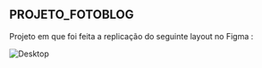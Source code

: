 ## PROJETO_FOTOBLOG

Projeto em que foi feita a replicação do seguinte layout no Figma :

![Desktop](https://github.com/Batavoo/projeto_fotoblog/assets/88382736/839511e6-34e0-4ce7-8c5f-88bb3895677a)
